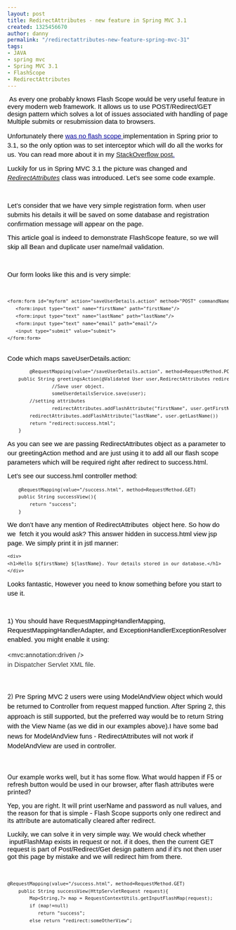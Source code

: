 ```yaml
---
layout: post
title: RedirectAttributes - new feature in Spring MVC 3.1
created: 1325456670
author: danny
permalink: "/redirectattributes-new-feature-spring-mvc-31"
tags:
- JAVA
- spring mvc
- Spring MVC 3.1
- FlashScope
- RedirectAttributes
---
```

<p>&nbsp;<b id="internal-source-marker_0.21295745158568025" style="font-size: 75%; background-color: transparent; "><span style="font-size: 15px; font-family: Arial; color: rgb(0, 0, 0); background-color: transparent; font-weight: normal; text-decoration: none; vertical-align: baseline; white-space: pre-wrap; ">As every one probably knows Flash Scope would be very useful feature in every modern web framework. It allows us to use POST/Redirect/GET design pattern which solves a lot of issues associated with handling of page Multiple submits or resubmission data to browsers. </span></b></p>
<div>
<p style="font-size: 75%; line-height: 21px; "><b id="internal-source-marker_0.21295745158568025" style="background-color: transparent; "><span style="font-size: 15px; font-family: Arial; color: rgb(0, 0, 0); background-color: transparent; font-weight: normal; text-decoration: none; vertical-align: baseline; white-space: pre-wrap; ">Unfortunately there </span><a href="https://jira.springsource.org/browse/SPR-6464"><span style="font-size: 15px; font-family: Arial; color: rgb(0, 0, 153); background-color: transparent; font-weight: normal; text-decoration: underline; vertical-align: baseline; white-space: pre-wrap; ">was no flash scope </span></a><span style="font-size: 15px; font-family: Arial; color: rgb(0, 0, 0); background-color: transparent; font-weight: normal; text-decoration: none; vertical-align: baseline; white-space: pre-wrap; ">implementation in Spring prior to 3.1, so the only option was to set interceptor which will do all the works for us. You can read more about it in my&nbsp;</span><span style="font-size: 15px; font-family: Arial; color: rgb(0, 0, 153); background-color: transparent; font-weight: normal; text-decoration: underline; vertical-align: baseline; white-space: pre-wrap; "><a href="http://stackoverflow.com/a/5883270/225396">StackOverflow post</a>.</span></b></p>
<p style="font-size: 75%; line-height: 21px; "><b id="internal-source-marker_0.21295745158568025" style="background-color: transparent; "><span style="font-size: 15px; font-family: Arial; color: rgb(0, 0, 0); background-color: transparent; font-weight: normal; text-decoration: none; vertical-align: baseline; white-space: pre-wrap; ">Luckily for us in Spring MVC 3.1 the picture was changed and <a href="http://static.springsource.org/spring/docs/3.1.x/javadoc-api/org/springframework/web/servlet/mvc/support/RedirectAttributes.html"><em>RedirectAttributes</em></a> class was introduced. Let&rsquo;s see some code example.</span></b></p>
<p style="font-size: 75%; line-height: 21px; ">&nbsp;</p>
<p style="font-size: 75%; line-height: 21px; "><b id="internal-source-marker_0.21295745158568025" style="background-color: transparent; "><span style="font-size: 15px; font-family: Arial; color: rgb(0, 0, 0); background-color: transparent; font-weight: normal; text-decoration: none; vertical-align: baseline; white-space: pre-wrap; ">Let&rsquo;s consider that we have very simple registration form. when user submits his details it will be saved on some database and registration confirmation message will appear on the page. </span></b></p>
<p style="font-size: 75%; line-height: 21px; "><b id="internal-source-marker_0.21295745158568025" style="background-color: transparent; "><span style="font-size: 15px; font-family: Arial; color: rgb(0, 0, 0); background-color: transparent; font-weight: normal; text-decoration: none; vertical-align: baseline; white-space: pre-wrap; ">This article goal is indeed to demonstrate FlashScope feature, so we will skip all Bean and duplicate user name/mail validation. </span></b></p>
<p style="font-size: 75%; line-height: 21px; ">&nbsp;</p>
<p style="font-size: 75%; line-height: 21px; "><b id="internal-source-marker_0.21295745158568025" style="background-color: transparent; "><span style="font-size: 15px; font-family: Arial; color: rgb(0, 0, 0); background-color: transparent; font-weight: normal; text-decoration: none; vertical-align: baseline; white-space: pre-wrap; ">Our form looks like this and is very simple:</span></b></p>
<p style="font-size: 75%; line-height: 21px; ">&nbsp;</p>
<pre title="code" class="brush: xhtml;" style="line-height: 160%; font-size: 75%; ">
&lt;form:form id=&quot;myform&quot; action=&quot;saveUserDetails.action&quot; method=&quot;POST&quot; commandName=&quot;user&quot;&gt;
   &lt;form:input type=&quot;text&quot; name=&quot;firstName&quot; path=&quot;firstName&quot;/&gt;
   &lt;form:input type=&quot;text&quot; name=&quot;lastName&quot; path=&quot;lastName&quot;/&gt;
   &lt;form:input type=&quot;text&quot; name=&quot;email&quot; path=&quot;email&quot;/&gt;
   &lt;input type=&quot;submit&quot; value=&quot;submit&quot;&gt;
&lt;/form:form&gt;
<br type="_moz" /></pre>
<p style="font-size: 75%; line-height: 21px; "><b id="internal-source-marker_0.21295745158568025" style="background-color: transparent; "><span style="font-size: 15px; font-family: Arial; color: rgb(0, 0, 0); background-color: transparent; font-weight: normal; text-decoration: none; vertical-align: baseline; white-space: pre-wrap; ">Code which maps saveUserDetails.action:</span></b></p>
<pre title="code" class="brush: java;" style="line-height: 160%; font-size: 75%; ">
        @RequestMapping(value=&quot;/saveUserDetails.action&quot;, method=RequestMethod.POST)
	public String greetingsAction(@Validated User user,RedirectAttributes redirectAttributes){
                //Save user object.
                someUserdetailsService.save(user);
		//setting attributes 
                redirectAttributes.addFlashAttribute(&quot;firstName&quot;, user.getFirstName());
		redirectAttributes.addFlashAttribute(&quot;lastName&quot;, user.getLastName())
		return &quot;redirect:success.html&quot;;
	}</pre>
<p style="font-size: 75%; line-height: 21px; "><b id="internal-source-marker_0.21295745158568025" style="background-color: transparent; "><span style="font-size: 15px; font-family: Arial; color: rgb(0, 0, 0); background-color: transparent; font-weight: normal; text-decoration: none; vertical-align: baseline; white-space: pre-wrap; ">As you can see we are passing RedirectAttributes object as a parameter to our greetingAction method and are just using it to add all our flash scope parameters which will be required right after redirect to success.html.</span></b></p>
<p style="font-size: 75%; line-height: 21px; "><b id="internal-source-marker_0.21295745158568025" style="background-color: transparent; "><span style="font-size: 15px; font-family: Arial; color: rgb(0, 0, 0); background-color: transparent; font-weight: normal; text-decoration: none; vertical-align: baseline; white-space: pre-wrap; ">Let&rsquo;s see our success.hml controller method:</span></b>&nbsp;</p>
<pre title="code" class="brush: java;" style="line-height: 160%; font-size: 75%; ">
	@RequestMapping(value=&quot;/success.html&quot;, method=RequestMethod.GET)
	public String successView(){
		return &quot;success&quot;;
	}</pre>
<p style="font-size: 75%; line-height: 21px; "><b id="internal-source-marker_0.21295745158568025" style="background-color: transparent; "><span style="font-size: 15px; font-family: Arial; color: rgb(0, 0, 0); background-color: transparent; font-weight: normal; text-decoration: none; vertical-align: baseline; white-space: pre-wrap; ">We don&rsquo;t have any mention of RedirectAttributes &nbsp;object here. So how do we &nbsp;fetch it you would ask? This answer hidden in success.html view jsp page. We simply print it in jstl manner:</span></b></p>
<pre title="code" class="brush: java;" style="line-height: 160%; font-size: 75%; ">
&lt;div&gt;
&lt;h1&gt;Hello ${firstName} ${lastName}. Your details stored in our database.&lt;/h1&gt; 
&lt;/div&gt;<br /></pre>
<p style="font-size: 75%; line-height: 21px; "><b id="internal-source-marker_0.21295745158568025" style="background-color: transparent; "><span style="font-size: 15px; font-family: Arial; color: rgb(0, 0, 0); background-color: transparent; font-weight: normal; text-decoration: none; vertical-align: baseline; white-space: pre-wrap; ">Looks fantastic, However you need to know something before you start to use it.</span></b></p>
<p style="font-size: 75%; line-height: 21px; "><font color="#333399"><br />
</font></p>
<p style="font-size: 75%; line-height: 21px; "><b id="internal-source-marker_0.21295745158568025"><span style="font-size: 15px; font-family: Arial; color: rgb(0, 0, 0); font-weight: normal; text-decoration: none; vertical-align: baseline; white-space: pre-wrap; ">1) </span></b><span style="color: rgb(0, 0, 0); "><b id="internal-source-marker_0.21295745158568025"><span style="font-size: 15px; font-family: Arial; font-weight: normal; text-decoration: none; vertical-align: baseline; white-space: pre-wrap; ">You should have RequestMappingHandlerMapping, RequestMappingHandlerAdapter, and ExceptionHandlerExceptionResolver enabled. you might enable it using:</span></b></span></p>
<p style="line-height: 160%; ">&lt;mvc:annotation:driven /&gt; <br />
<b id="internal-source-marker_0.21295745158568025" style="background-color: transparent; "><span style="font-size: 15px; font-family: Arial; color: rgb(51, 51, 51); background-color: transparent; font-weight: normal; text-decoration: none; vertical-align: baseline; white-space: pre-wrap; ">in Dispatcher Servlet XML file.&nbsp;&nbsp; </span></b><b id="internal-source-marker_0.21295745158568025" style="background-color: transparent; "><span style="font-size: 15px; font-family: Arial; color: rgb(51, 51, 51); background-color: transparent; font-weight: normal; text-decoration: none; vertical-align: baseline; white-space: pre-wrap; "> </span></b></p>
<p style="line-height: 160%; ">&nbsp;</p>
<p style="line-height: 160%; ">2)<span style="color: rgb(0, 0, 0); ">&nbsp;<b id="internal-source-marker_0.21295745158568025" style="background-color: transparent; line-height: 160%; "><span style="font-size: 15px; font-family: Arial; background-color: transparent; font-weight: normal; text-decoration: none; vertical-align: baseline; white-space: pre-wrap; ">Pre Spring MVC 2 users were using ModelAndView object which would be returned to Controller from request mapped function. After Spring 2, this approach is still supported, but the preferred way would be to return String with the View Name (as we did in our examples above).</span></b><b id="internal-source-marker_0.21295745158568025" style="background-color: transparent; line-height: 160%; "><span style="font-size: 15px; font-family: Arial; background-color: transparent; font-weight: normal; text-decoration: none; vertical-align: baseline; white-space: pre-wrap; ">I have some bad news for ModelAndView funs - RedirectAttributes will not work if ModelAndView are used in controller. &nbsp;</span></b></span></p>
<p style="line-height: 160%; ">&nbsp;</p>
<div>
<p><span style="color: rgb(0, 0, 0); ">Our example works well, but it has some flow. What would happen if F5 or refresh button would be used in our browser, after flash attributes were printed?&nbsp;</span></p>
<p><span style="color: rgb(0, 0, 0); ">Yep, you are right. It will print userName and password as null values, and the reason for that is simple - Flash Scope supports only one redirect and its attribute are automatically cleared after redirect.&nbsp;</span></p>
<p><b id="internal-source-marker_0.21295745158568025" style="background-color: transparent; "><span style="font-size: 15px; font-family: Arial; color: rgb(0, 0, 0); background-color: transparent; font-weight: normal; text-decoration: none; vertical-align: baseline; white-space: pre-wrap; ">Luckily, we can solve it in very simple way. We would check whether &nbsp;inputFlashMap exists in request or not. if it does, then the current GET request is part of Post/Redirect/Get design pattern and if it&rsquo;s not then user got this page by mistake and we will redirect him from there. </span></b></p>
<p>&nbsp;</p>
</div>
<pre title="code" class="brush: java;" style="line-height: 160%; font-size: 75%; ">
@RequestMapping(value=&quot;/success.html&quot;, method=RequestMethod.GET)
	public String successView(HttpServletRequest request){
		Map&lt;String,?&gt; map = RequestContextUtils.getInputFlashMap(request); 
		if (map!=null)
		   return &quot;success&quot;;
		else return &quot;redirect:someOtherView&quot;;&nbsp;</pre>
</div>
<p>&nbsp;</p>
